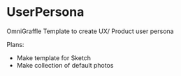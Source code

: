 UserPersona
===========

OmniGraffle Template to create UX/ Product user persona

Plans:

- Make template for Sketch
- Make collection of default photos
